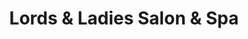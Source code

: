 ---
title: "Lords & Ladies Salon & Spa"
url: /pottstown/lords-and-ladies-salon-and-spa/
shop: beauty
---